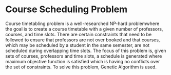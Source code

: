 # Course Scheduling Problem

Course timetabling problem is a well-researched NP-hard problemwhere the goal is to create a course timetable with a given number of professors, courses, and time slots. There are certain constraints that need to be followed to ensure that professors are not over booked and that courses, which may be scheduled by a student in the same semester, are not scheduled during overlapping time slots. The focus of this problem is, given sets of courses, professors and time slots, a schedule is generated where maximum objective function is satisfied which is having no conflicts over the set of constraints. To solve this problem, Genetic Algorithm is used. 



